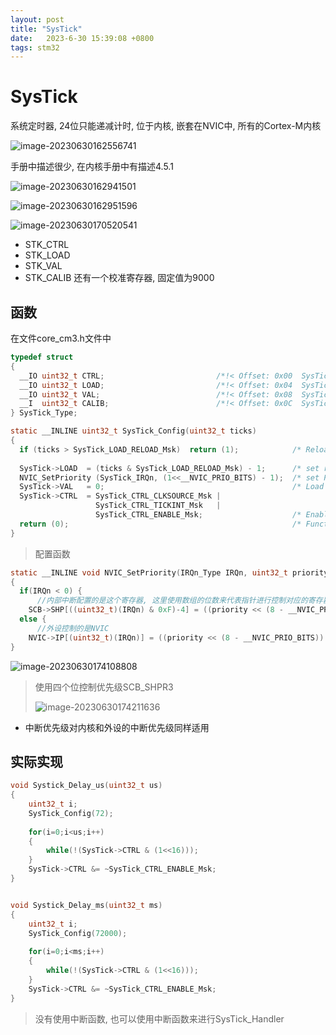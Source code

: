 ```yaml
---
layout: post
title: "SysTick" 
date:   2023-6-30 15:39:08 +0800
tags: stm32
---
```


# SysTick

系统定时器, 24位只能递减计时, 位于内核, 嵌套在NVIC中, 所有的Cortex-M内核

![image-20230630162556741](E:\a学习\笔记\img\image-20230630162556741.png)

手册中描述很少, 在内核手册中有描述4.5.1

![image-20230630162941501](E:\a学习\笔记\img\image-20230630162941501.png)

![image-20230630162951596](E:\a学习\笔记\img\image-20230630162951596.png)

![image-20230630170520541](E:\a学习\笔记\img\image-20230630170520541.png)

+   STK_CTRL
+   STK_LOAD
+   STK_VAL
+   STK_CALIB 还有一个校准寄存器, 固定值为9000

## 函数

在文件core_cm3.h文件中

```c
typedef struct
{
  __IO uint32_t CTRL;                         /*!< Offset: 0x00  SysTick Control and Status Register */
  __IO uint32_t LOAD;                         /*!< Offset: 0x04  SysTick Reload Value Register       */
  __IO uint32_t VAL;                          /*!< Offset: 0x08  SysTick Current Value Register      */
  __I  uint32_t CALIB;                        /*!< Offset: 0x0C  SysTick Calibration Register        */
} SysTick_Type;
```

```c
static __INLINE uint32_t SysTick_Config(uint32_t ticks)
{ 
  if (ticks > SysTick_LOAD_RELOAD_Msk)  return (1);            /* Reload value impossible 传入的数字过大*/
                                                               
  SysTick->LOAD  = (ticks & SysTick_LOAD_RELOAD_Msk) - 1;      /* set reload register初始化reload寄存器的值 */
  NVIC_SetPriority (SysTick_IRQn, (1<<__NVIC_PRIO_BITS) - 1);  /* set Priority for Cortex-M3 System Interrupts 配置中断优先级, 默认为最低的优先级*/
  SysTick->VAL   = 0;                                          /* Load the SysTick Counter Value 初始化计数器为0*/
  SysTick->CTRL  = SysTick_CTRL_CLKSOURCE_Msk | 
                   SysTick_CTRL_TICKINT_Msk   | 
                   SysTick_CTRL_ENABLE_Msk;                    /* Enable SysTick IRQ and SysTick Timer MSK为1设置时钟为72MHz, 产生中断, 使能*/
  return (0);                                                  /* Function successful */
}
```

>   配置函数

```c
static __INLINE void NVIC_SetPriority(IRQn_Type IRQn, uint32_t priority)
{
  if(IRQn < 0) {
      //内部中断配置的是这个寄存器, 这里使用数组的位数来代表指针进行控制对应的寄存器
    SCB->SHP[((uint32_t)(IRQn) & 0xF)-4] = ((priority << (8 - __NVIC_PRIO_BITS)) & 0xff); } /* set Priority for Cortex-M3 System Interrupts */
  else {
      //外设控制的是NVIC
    NVIC->IP[(uint32_t)(IRQn)] = ((priority << (8 - __NVIC_PRIO_BITS)) & 0xff);    }        /* set Priority for device specific Interrupts  */
}
```

![image-20230630174108808](E:\a学习\笔记\img\image-20230630174108808.png)

>   使用四个位控制优先级SCB_SHPR3
>
>   ![image-20230630174211636](E:\a学习\笔记\img\image-20230630174211636.png)

+   中断优先级对内核和外设的中断优先级同样适用

## 实际实现

```c
void Systick_Delay_us(uint32_t us)
{
	uint32_t i;
	SysTick_Config(72);
	
	for(i=0;i<us;i++)
	{
		while(!(SysTick->CTRL & (1<<16)));
	}
	SysTick->CTRL &= ~SysTick_CTRL_ENABLE_Msk;
}


void Systick_Delay_ms(uint32_t ms)
{
	uint32_t i;
	SysTick_Config(72000);
	
	for(i=0;i<ms;i++)
	{
		while(!(SysTick->CTRL & (1<<16)));
	}
	SysTick->CTRL &= ~SysTick_CTRL_ENABLE_Msk;
}
```

>   没有使用中断函数, 也可以使用中断函数来进行SysTick_Handler


